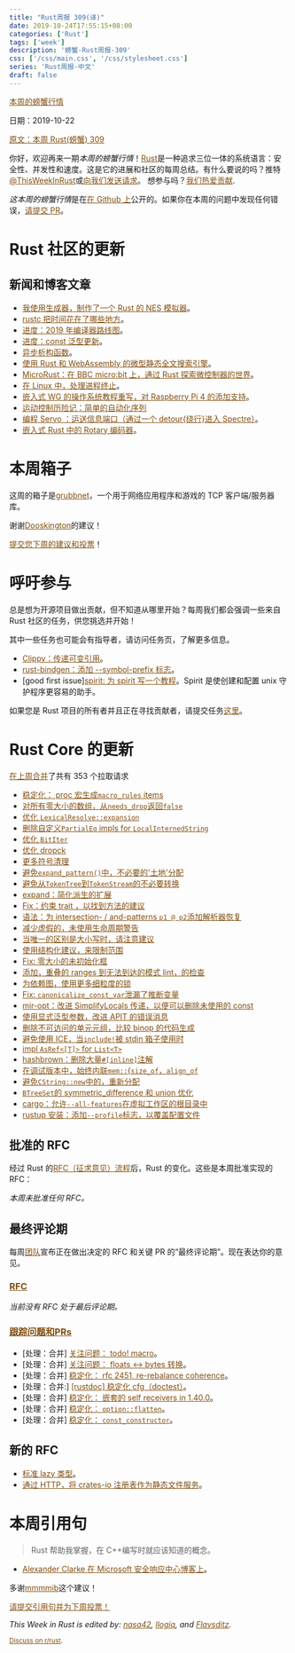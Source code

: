 ```yaml
---
title: "Rust周报 309(译)"
date: 2019-10-24T17:55:15+08:00
categories: ['Rust']
tags: ['week']
description: '螃蟹-Rust周报-309'
css: ['/css/main.css', '/css/stylesheet.css']
series: 'Rust周报-中文'
draft: false
---
```


<style>
a { color: #804d0f;}
</style>

[本周的螃蟹行情](https://this-week-in-rust.org/)

日期：2019-10-22

[原文：本周 Rust(螃蟹) 309](https://this-week-in-rust.org/blog/2019/10/22/this-week-in-rust-309/)

你好，欢迎再来一期*本周的螃蟹行情*！[Rust](http://rust-lang.org)是一种追求三位一体的系统语言：安全性、并发性和速度。这是它的进展和社区的每周总结。有什么要说的吗？推特[@ThisWeekInRust](https://twitter.com/ThisWeekInRust)或[向我们发送请求](https://github.com/cmr/this-week-in-rust)。 想参与吗？[我们热爱贡献](https://github.com/rust-lang/rust/blob/master/CONTRIBUTING.md).

*这本周的螃蟹行情*是在[在 Github 上](https://github.com/cmr/this-week-in-rust)公开的。如果你在本周的问题中发现任何错误，[请提交 PR](https://github.com/cmr/this-week-in-rust/pulls)。

# Rust 社区的更新

## 新闻和博客文章

- [我使用生成器，制作了一个 Rust 的 NES 模拟器](https://kyle.space/posts/i-made-a-nes-emulator/)。
- [rustc 把时间花在了哪些地方](https://wiki.alopex.li/WhereRustcSpendsItsTime)。
- [进度：2019 年编译器路线图](https://internals.rust-lang.org/t/2019-roadmap-progress/10862/7)。
- [进度：const 泛型更新](https://github.com/rust-lang/rust/issues/44580#issuecomment-544155666)。
- [异步析构函数](https://boats.gitlab.io/blog/post/poll-drop/)。
- [使用 Rust 和 WebAssembly 的微型静态全文搜索引擎](https://endler.dev/2019/tinysearch/)。
- [MicroRust：在 BBC micro:bit 上，通过 Rust 探索微控制器的世界](https://droogmic.github.io/microrust/)。
- [在 Linux 中，处理进程终止](https://iximiuz.com/en/posts/dealing-with-processes-termination-in-Linux/)。
- [嵌入式 WG 的操作系统教程重写，对 Raspberry Pi 4 的添加支持](https://github.com/rust-embedded/rust-raspi3-OS-tutorials/tree/rewrite_for_v2)。
- [运动控制历险记：简单的自动化序列](http://adventures.michaelfbryan.com/posts/simple-automation-sequences/)
- [编程 Servo ：运送信息端口（通过一个 detour{绕行}进入 Spectre）](https://medium.com/programming-servo/programming-servo-shipping-message-ports-via-a-detour-into-spectre-c96683ac0b8)。
- [嵌入式 Rust 中的 Rotary 编码器](https://leshow.github.io/post/rotary_encoder_hal/)。

# 本周箱子

这周的箱子是[grubbnet](https://github.com/dooskington/grubbnet)，一个用于网络应用程序和游戏的 TCP 客户端/服务器库。

谢谢[Dooskington](https://users.rust-lang.org/t/crate-of-the-week/2704/650)的建议！

[提交您下周的建议和投票][submit_crate]！

[submit_crate]: https://users.rust-lang.org/t/crate-of-the-week/2704

# 呼吁参与

总是想为开源项目做出贡献，但不知道从哪里开始？每周我们都会强调一些来自 Rust 社区的任务，供您挑选并开始！

其中一些任务也可能会有指导者，请访问任务页，了解更多信息。

- [Clippy：传递可变引用](https://github.com/rust-lang/rust-clippy/issues/353)。
- [rust-bindgen：添加 --symbol-prefix 标志](https://github.com/rust-lang/rust-bindgen/issues/1375)。
- [good first issue][spirit: 为 spirit 写一个教程](https://github.com/vorner/spirit/issues/42)。Spirit 是使创建和配置 unix 守护程序更容易的助手。

如果您是 Rust 项目的所有者并且正在寻找贡献者，请提交任务[这里][guidelines]。

[guidelines]: https://users.rust-lang.org/t/twir-call-for-participation/4821

# Rust Core 的更新

[在上周合并][merged]了共有 353 个拉取请求

[merged]: https://github.com/search?q=is%3Apr+org%3Arust-lang+is%3Amerged+merged%3A2019-10-14..2019-10-21

- [稳定化： proc 宏生成`macro_rules` items](https://github.com/rust-lang/rust/pull/64035)
- [对所有零大小的数组，从`needs_drop`返回`false`](https://github.com/rust-lang/rust/pull/65389)
- [优化 `LexicalResolve::expansion`](https://github.com/rust-lang/rust/pull/65260)
- [删除自定义`PartialEq` impls for `LocalInternedString`](https://github.com/rust-lang/rust/pull/65426)
- [优化 `BitIter`](https://github.com/rust-lang/rust/pull/65425)
- [优化 dropck](https://github.com/rust-lang/rust/pull/64595)
- [更多符号清理](https://github.com/rust-lang/rust/pull/65545)
- [避免`expand_pattern()`中，不必要的'土地'分配](https://github.com/rust-lang/rust/pull/65463)
- [避免从`TokenTree`到`TokenStream`的不必要转换](https://github.com/rust-lang/rust/pull/65455)
- [expand：简化派生的扩展](https://github.com/rust-lang/rust/pull/65252)
- [Fix：约束 trait ，以找到方法的建议](https://github.com/rust-lang/rust/pull/65242)
- [语法：为 intersection- / and-patterns `p1 @ p2`添加解析器恢复](https://github.com/rust-lang/rust/pull/65410)
- [减少虚假的，未使用生命周期警告](https://github.com/rust-lang/rust/pull/64603)
- [当唯一的区别是大小写时，请注意建议](https://github.com/rust-lang/rust/pull/65398)
- [使用结构化建议，来限制范围](https://github.com/rust-lang/rust/pull/65192)
- [Fix: 零大小的未初始化框](https://github.com/rust-lang/rust/pull/65174)
- [添加，重叠的 ranges 到无法到达的模式 lint，的检查](https://github.com/rust-lang/rust/pull/64007)
- [为依赖图，使用更多细粒度的锁](https://github.com/rust-lang/rust/pull/63756)
- [Fix: `canonicalize_const_var`泄漏了推断变量](https://github.com/rust-lang/rust/pull/65652)
- [mir-opt：改进 SimplifyLocals 传递，以便可以删除未使用的 const](https://github.com/rust-lang/rust/pull/65624)
- [使用显式泛型参数，改进 APIT 的错误消息](https://github.com/rust-lang/rust/pull/65614)
- [删除不可访问的单元元组，比较 binop 的代码生成](https://github.com/rust-lang/rust/pull/65605)
- [避免使用 ICE，当`include!`被 stdin 箱子使用时](https://github.com/rust-lang/rust/pull/65603)
- [impl `AsRef<[T]>` for `List<T>`](https://github.com/rust-lang/rust/pull/65444)
- [hashbrown：删除大量`#[inline]`注解](https://github.com/rust-lang/hashbrown/pull/119)
- [在调试版本中，始终内联`mem::`{`size_of`，`align_of`](https://github.com/rust-lang/rust/pull/65016)
- [避免`CString::new`中的，重新分配](https://github.com/rust-lang/rust/pull/65551)
- [`BTreeSet`的 symmetric_difference 和 union 优化](https://github.com/rust-lang/rust/pull/65226)
- [cargo：允许`--all-features`在虚拟工作区的根目录中](https://github.com/rust-lang/cargo/pull/7525)
- [rustup 安装：添加`--profile`标志，以覆盖配置文件](https://github.com/rust-lang/rustup.rs/pull/2075)

## 批准的 RFC

经过 Rust 的[RFC（征求意见）流程](https://github.com/rust-lang/rfcs#rust-rfcs)后，Rust 的变化。这些是本周批准实现的 RFC：


_本周未批准任何 RFC。_

## 最终评论期

每周[团队](https://www.rust-lang.org/team.html)宣布正在做出决定的 RFC 和关键 PR 的“最终评论期”。现在表达你的意见。

### [RFC](https://github.com/rust-lang/rfcs/labels/final-comment-period)

_当前没有 RFC 处于最后评论期。_

### [跟踪问题和PRs](https://github.com/rust-lang/rust/labels/final-comment-period)

- \[处理：合并] [关注问题： todo! macro](https://github.com/rust-lang/rust/issues/59277)。
- \[处理：合并] [关注问题： floats ↔ bytes 转换](https://github.com/rust-lang/rust/issues/60446)。
- \[处理：合并] [稳定化： rfc 2451, re-rebalance coherence](https://github.com/rust-lang/rust/issues/63599)。
- \[处理：合并:] [[rustdoc] 稳定化 cfg（doctest）](https://github.com/rust-lang/rust/pull/63803)。
- \[处理：合并] [稳定化： 嵌套的 self receivers in 1.40.0](https://github.com/rust-lang/rust/pull/64325)。
- \[处理：合并] [稳定化： `option::flatten`](https://github.com/rust-lang/rust/pull/64747)。
- \[处理：合并] [稳定化： `const_constructor`](https://github.com/rust-lang/rust/pull/65188)。

## 新的 RFC

- [标准 lazy 类型](https://github.com/rust-lang/rfcs/pull/2788)。
- [通过 HTTP，将 crates-io 注册表作为静态文件服务](https://github.com/rust-lang/rfcs/pull/2789)。

# 本周引用句

> Rust 帮助我掌握，在 C++编写时就应该知道的概念。

- [Alexander Clarke 在 Microsoft 安全响应中心博客上](https://msrc-blog.microsoft.com/2019/10/16/an-interns-experience-with-rust/)。

多谢[mmmmib](https://users.rust-lang.org/t/twir-quote-of-the-week/328/712)这个建议！

[请提交引用句并为下周投票！](https://users.rust-lang.org/t/twir-quote-of-the-week/328)

_This Week in Rust is edited by: [nasa42](https://github.com/nasa42), [llogiq](https://github.com/llogiq), and [Flavsditz](https://github.com/Flavsditz)._

<small>[Discuss on r/rust](https://www.reddit.com/r/rust/comments/d6920w/this_week_in_rust_304/).</small>
